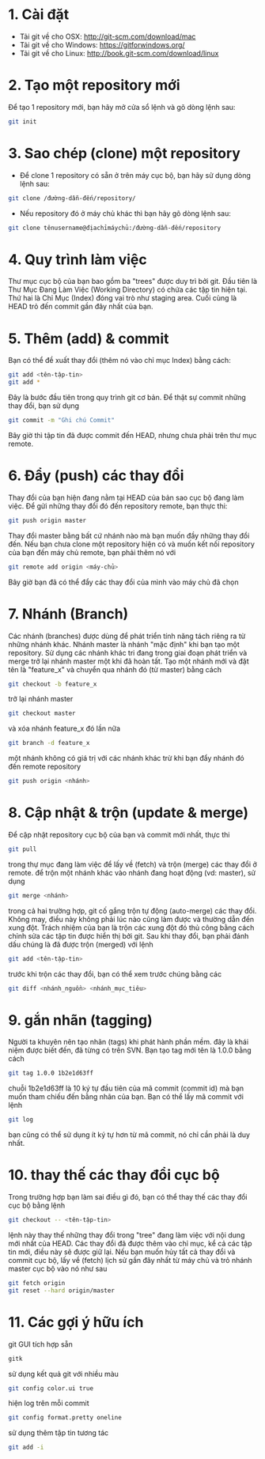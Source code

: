 # 1. Cài đặt
- Tải git về cho OSX: http://git-scm.com/download/mac
- Tải git về cho Windows: https://gitforwindows.org/
- Tải git về cho Linux: http://book.git-scm.com/download/linux
# 2. Tạo một repository mới
Để tạo 1 repository mới, bạn hãy mở cửa sổ lệnh và gõ dòng lệnh sau: 
```bash
git init
```
# 3. Sao chép (clone) một repository
- Để clone 1 repository có sẵn ở trên máy cục bộ, bạn hãy sử dụng dòng lệnh sau:
```bash
git clone /đường-dẫn-đến/repository/
```
- Nếu repository đó ở máy chủ khác thì bạn hãy gõ dòng lệnh sau:
```bash
git clone tênusername@địachỉmáychủ:/đường-dẫn-đến/repository
```
# 4. Quy trình làm việc
Thư mục cục bộ của bạn bao gồm ba "trees" được duy trì bởi git.
Đầu tiên là Thư Mục Đang Làm Việc (Working Directory) có chứa các tập tin hiện tại.
Thứ hai là Chỉ Mục (Index) đóng vai trò như staging area.
Cuối cùng là HEAD trỏ đến commit gần đây nhất của bạn.
# 5. Thêm (add) & commit
Bạn có thể đề xuất thay đổi (thêm nó vào chỉ mục Index) bằng cách:
```bash
git add <tên-tập-tin>
git add *
```
Đây là bước đầu tiên trong quy trình git cơ bản. Để thật sự commit những thay đổi, bạn sử dụng
```bash
git commit -m "Ghi chú Commit"
```
Bây giờ thì tập tin đã được commit đến HEAD, nhưng chưa phải trên thư mục remote.
# 6. Đẩy (push) các thay đổi
Thay đổi của bạn hiện đang nằm tại HEAD của bản sao cục bộ đang làm việc. Để gửi những thay đổi đó đến repository remote, bạn thực thi:
```bash
git push origin master
```
Thay đổi master bằng bất cứ nhánh nào mà bạn muốn đầy những thay đổi đến.
Nếu bạn chưa clone một repository hiện có và muốn kết nối repository của bạn đến máy chủ remote, bạn phải thêm nó với
```bash
git remote add origin <máy-chủ>
```
Bây giờ bạn đã có thể đẩy các thay đổi của mình vào máy chủ đã chọn
# 7. Nhánh (Branch)
Các nhánh (branches) được dùng để phát triển tính năng tách riêng ra từ những nhánh khác. Nhánh master là nhánh "mặc định" khi bạn tạo một repository. Sử dụng các nhánh khác tri đang trong giai đoạn phát triển và merge trở lại nhánh master một khi đã hoàn tất.
Tạo một nhánh mới và đặt tên là "feature_x" và chuyển qua nhánh đó (từ master) bằng cách
```bash
git checkout -b feature_x
```
trở lại nhánh master
```bash
git checkout master
```
và xóa nhánh feature_x đó lần nữa
```bash
git branch -d feature_x
```
một nhánh không có giá trị với các nhánh khác trừ khi bạn đẩy nhánh đó đến remote repository
```bash
git push origin <nhánh>
```
# 8. Cập nhật & trộn (update & merge)
Để cập nhật repository cục bộ của bạn và commit mới nhất, thực thi
```bash
git pull
```
trong thự mục đang làm việc để lấy về (fetch) và trộn (merge) các thay đổi ở remote.
để trộn một nhánh khác vào nhánh đang hoạt động (vd: master), sử dụng
```bash
git merge <nhánh>
```
trong cả hai trường hợp, git cố gắng trộn tự động (auto-merge) các thay đổi. Không may, điều này không phải lúc nào cũng làm được và thường dẫn đến xung đột. Trách nhiệm của bạn là trộn các xung đột đó thủ công bằng cách chỉnh sửa các tập tin được hiển thị bởi git. Sau khi thay đổi, bạn phải đánh dấu chúng là đã được trộn (merged) với lệnh
```bash
git add <tên-tập-tin>
```
trước khi trộn các thay đổi, bạn có thể xem trước chúng bằng các
```bash
git diff <nhánh_nguồn> <nhánh_mục_tiêu>
```
# 9. gắn nhãn (tagging)
Người ta khuyên nên tạo nhãn (tags) khi phát hành phần mềm. đây là khái niệm được biết đến, đã từng có trên SVN.
Bạn tạo tag mới tên là 1.0.0 bằng cách
```bash
git tag 1.0.0 1b2e1d63ff
```
chuỗi 1b2e1d63ff là 10 ký tự đầu tiên của mã commit (commit id) mà bạn muốn tham chiếu đến bằng nhãn của bạn. Bạn có thể lấy mã commit với lệnh
```bash
git log
```
bạn cũng có thể sử dụng ít ký tự hơn từ mã commit, nó chỉ cần phải là duy nhất.
# 10. thay thế các thay đổi cục bộ
Trong trường hợp bạn làm sai điều gì đó, bạn có thể thay thế các thay đổi cục bộ bằng lệnh
```bash
git checkout -- <tên-tập-tin>
```
lệnh này thay thế những thay đổi trong "tree" đang làm việc với nội dung mới nhất của HEAD.
Các thay đổi đã được thêm vào chỉ mục, kể cả các tập tin mới, điều này sẽ được giữ lại.
Nếu bạn muốn hủy tất cả thay đổi và commit cục bộ, lấy về (fetch) lịch sử gần đây nhất từ máy chủ và trỏ nhánh master cục bộ vào nó như sau
```bash
git fetch origin
git reset --hard origin/master
```
# 11. Các gợi ý hữu ích
git GUI tích hợp sẵn
```bash
gitk
```
sử dụng kết quả git với nhiều màu
```bash
git config color.ui true
```
hiện log trên mỗi commit
```bash
git config format.pretty oneline
```
sử dụng thêm tập tin tương tác
```bash
git add -i
```
